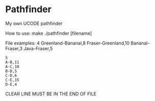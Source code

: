 # Pathfinder
My own UCODE pathfinder

  How to use:
    make
    ./pathfinder [filename]

  File examples:
    4
    Greenland-Bananal,8
    Fraser-Greenland,10
    Bananal-Fraser,3
    Java-Fraser,5
    

    5
    A-B,11
    A-C,10
    B-D,5
    C-D,6
    C-E,15
    D-E,4
    
CLEAR LINE MUST BE IN THE END OF FILE
